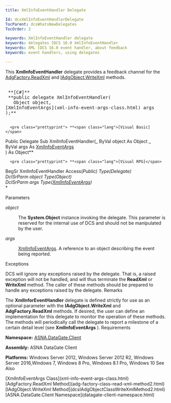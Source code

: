 ```yaml
---
title: XmlInfoEventHandler Delegate

Id: dcsXmlInfoEventHandlerDelegate
TocParent: dcsWhatsNewDelegates
TocOrder: 2

keywords: XmlInfoEventHandler delegate
keywords: delegates [DCS 16.0 XmlInfoEventHandler
keywords: XML [DCS 16.0 event handler, about feedback
keywords: event handlers, using delegates

---
```


This **XmlInfoEventHandler** delegate provides a feedback channel for the [ AdgFactory.ReadXml](adg-factory-class-read-xml-method2.html) and [IAdgObject.WriteXml](dcsIAdgObjectClassWriteXmlMethod2.html) methods.
<pre class="prettyprint">        <span class="lang">
 **[C#]**  </span> 
 **public delegate XmlInfoEventHandler(
   Object object,<br />[XmlInfoEventArgs](xml-info-event-args-class.html) args
);** 
      </pre>

      <pre class="prettyprint"> **<span class="lang">[Visual Basic] </span>
 Public Delegate Sub XmlInfoEventHandler(_
   ByVal object As Object _<br />   ByVal   args As [XmlInfoEventArgs](xml-info-event-args-class.html)<br /> ) As Object** 
</pre>

      <pre class="prettyprint"> **<span class="lang">[Visual RPG]</span>
 BegSr XmlInfoEventHandler Access(*Public) Type(Delegate)<br />   DclSrParm object Type(Object)<br />   DclSrParm   args Type([XmlInfoEventArgs](xml-info-event-args-class.html))<br />** </pre>

Parameters

<dl>
        <dt />
</dl>

*object* 
<dl>
        <dd>

The **System.Object** instance invoking the delegate. This parameter is reserved for the internal use of DCS and should not be manipulated by the user.
</dd>
        <dt />
</dl>

*args* 
<dl>
        <dd>

[XmlInfoEventArgs](xml-info-event-args-class.html). A reference to an object describing the event being reported.
</dd>
</dl>

Exceptions

DCS will ignore any exceptions raised by the delegate. That is, a raised exception will not be handled, and will thus terminate the **ReadXml** or **WriteXml** method. The caller of these methods should be prepared to handle any exceptions raised by the delegate. 
Remarks

The **XmlInforEventHandler** delegate is defined strictly for use as an optional parameter with the **IAdgObject.WriteXml** and **AdgFactory.ReadXml** methods. If desired, the user can define an implementation for this delegate to monitor the operation of these methods. The methods will periodically call the delegate to report a milestone of a certain detail level (see **XmlInfoEventArgs** ). 
Requirements

<span> **Namespace:** [ASNA.DataGate.Client](datagate-client-namespace.html) </span> 

<span> **Assembly:** ASNA DataGate Client</span> 

<span> **Platforms:** Windows Server 2012, Windows Server 2012 R2, Windows Server 2016,Windows 7, Windows 8 Pro, Windows 8.1 Pro, Windows 10</span> 
See 
Also

<dl />
      [XmlInfoEventArgs Class](xml-info-event-args-class.html)
      <br />
      [AdgFactory.ReadXml Method](adg-factory-class-read-xml-method2.html)
      <br />
      [IAdgObject.WriteXml Method](dcsIAdgObjectClassWriteXmlMethod2.html)
      <br />
      [ASNA.DataGate.Client Namespace](datagate-client-namespace.html)

